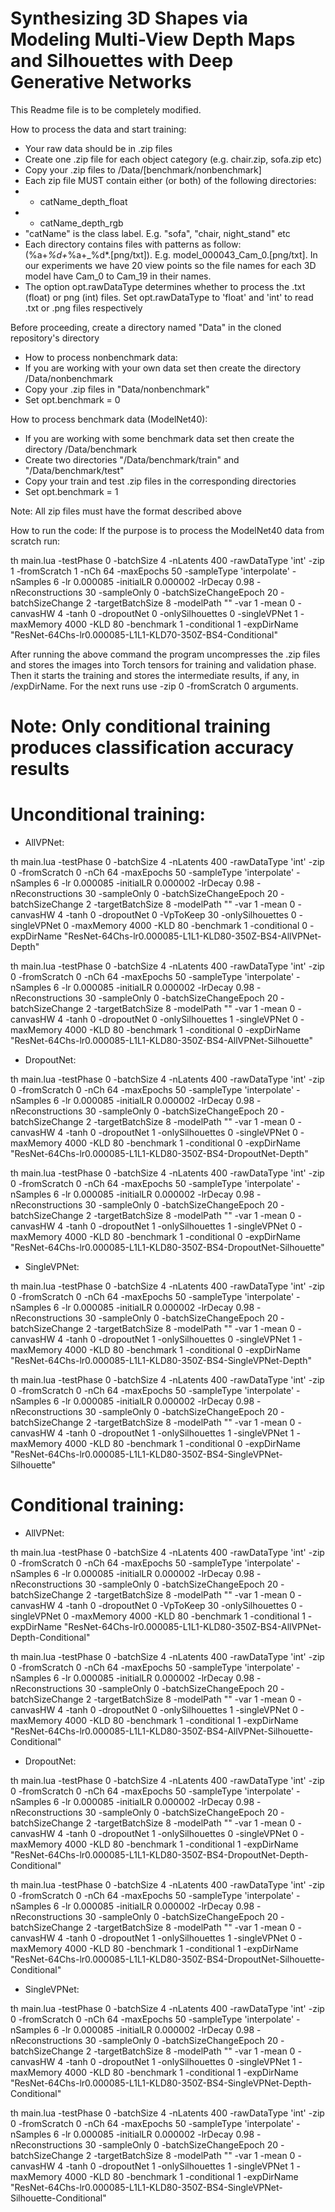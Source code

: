 # Synthesizing 3D Shapes via Modeling Multi-View Depth Maps and Silhouettes with Deep Generative Networks


This Readme file is to be completely modified.

How to process the data and start training:
* Your raw data should be in .zip files
* Create one .zip file for each object category (e.g. chair.zip, sofa.zip etc)
* Copy your .zip files to /Data/[benchmark/nonbenchmark]
* Each zip file MUST contain either (or both) of the following directories:
* 	- catName_depth_float
*	- catName_depth_rgb
* "catName" is the class label. E.g. "sofa", "chair, night_stand" etc
* Each directory contains files with patterns as follow: (%a+_%d+_%a+_%d*.[png/txt]). E.g. model_000043_Cam_0.[png/txt]. In our experiments we have 20 view points so the file names for each 3D model have Cam_0 to Cam_19 in their names.
* The option opt.rawDataType determines whether to process the .txt (float) or png (int) files. Set opt.rawDataType to 'float' and 'int' to read .txt or .png files respectively


Before proceeding, create a directory named "Data" in the cloned repository's directory
* How to process nonbenchmark data:
* If you are working with your own data set then create the directory /Data/nonbenchmark
* Copy your .zip files in "Data/nonbenchmark"
* Set opt.benchmark = 0

How to process benchmark data (ModelNet40):
* If you are working with some benchmark data set then create the directory /Data/benchmark
* Create two directories "/Data/benchmark/train" and "/Data/benchmark/test"
* Copy your train and test .zip files in the corresponding directories
* Set opt.benchmark = 1

Note: All zip files must have the format described above


How to run the code:
If the purpose is to process the ModelNet40 data from scratch run:

th main.lua -testPhase 0 -batchSize 4 -nLatents 400 -rawDataType 'int' -zip 1 -fromScratch 1 -nCh 64 -maxEpochs 50 -sampleType 'interpolate' -nSamples 6 -lr 0.000085 -initialLR 0.000002 -lrDecay 0.98 -nReconstructions 30 -sampleOnly 0 -batchSizeChangeEpoch 20 -batchSizeChange 2 -targetBatchSize 8 -modelPath "" -var 1 -mean 0 -canvasHW 4 -tanh 0 -dropoutNet 0 -onlySilhouettes 0  -singleVPNet 1 -maxMemory 4000 -KLD 80 -benchmark 1 -conditional 1 -expDirName "ResNet-64Chs-lr0.000085-L1L1-KLD70-350Z-BS4-Conditional"

After running the above command the program uncompresses the .zip files and stores the images into Torch tensors for training and validation phase. Then it starts the training and stores the intermediate results, if any, in /expDirName.
For the next runs use -zip 0 -fromScratch 0 arguments.


# Note: Only conditional training produces classification accuracy results

# Unconditional training:
- AllVPNet:

th main.lua -testPhase 0 -batchSize 4 -nLatents 400 -rawDataType 'int' -zip 0 -fromScratch 0 -nCh 64 -maxEpochs 50 -sampleType 'interpolate' -nSamples 6 -lr 0.000085 -initialLR 0.000002 -lrDecay 0.98 -nReconstructions 30 -sampleOnly 0 -batchSizeChangeEpoch 20 -batchSizeChange 2 -targetBatchSize 8 -modelPath "" -var 1 -mean 0 -canvasHW 4 -tanh 0 -dropoutNet 0 -VpToKeep 30 -onlySilhouettes 0  -singleVPNet 0 -maxMemory 4000 -KLD 80 -benchmark 1 -conditional 0 -expDirName "ResNet-64Chs-lr0.000085-L1L1-KLD80-350Z-BS4-AllVPNet-Depth"

th main.lua -testPhase 0 -batchSize 4 -nLatents 400 -rawDataType 'int' -zip 0 -fromScratch 0 -nCh 64 -maxEpochs 50 -sampleType 'interpolate' -nSamples 6 -lr 0.000085 -initialLR 0.000002 -lrDecay 0.98 -nReconstructions 30 -sampleOnly 0 -batchSizeChangeEpoch 20 -batchSizeChange 2 -targetBatchSize 8 -modelPath "" -var 1 -mean 0 -canvasHW 4 -tanh 0 -dropoutNet 0 -onlySilhouettes 1  -singleVPNet 0 -maxMemory 4000 -KLD 80 -benchmark 1 -conditional 0 -expDirName "ResNet-64Chs-lr0.000085-L1L1-KLD80-350Z-BS4-AllVPNet-Silhouette"

- DropoutNet:

th main.lua -testPhase 0 -batchSize 4 -nLatents 400 -rawDataType 'int' -zip 0 -fromScratch 0 -nCh 64 -maxEpochs 50 -sampleType 'interpolate' -nSamples 6 -lr 0.000085 -initialLR 0.000002 -lrDecay 0.98 -nReconstructions 30 -sampleOnly 0 -batchSizeChangeEpoch 20 -batchSizeChange 2 -targetBatchSize 8 -modelPath "" -var 1 -mean 0 -canvasHW 4 -tanh 0 -dropoutNet 1 -onlySilhouettes 0  -singleVPNet 0 -maxMemory 4000 -KLD 80 -benchmark 1 -conditional 0 -expDirName "ResNet-64Chs-lr0.000085-L1L1-KLD80-350Z-BS4-DropoutNet-Depth"

th main.lua -testPhase 0 -batchSize 4 -nLatents 400 -rawDataType 'int' -zip 0 -fromScratch 0 -nCh 64 -maxEpochs 50 -sampleType 'interpolate' -nSamples 6 -lr 0.000085 -initialLR 0.000002 -lrDecay 0.98 -nReconstructions 30 -sampleOnly 0 -batchSizeChangeEpoch 20 -batchSizeChange 2 -targetBatchSize 8 -modelPath "" -var 1 -mean 0 -canvasHW 4 -tanh 0 -dropoutNet 1 -onlySilhouettes 1  -singleVPNet 0 -maxMemory 4000 -KLD 80 -benchmark 1 -conditional 0 -expDirName "ResNet-64Chs-lr0.000085-L1L1-KLD80-350Z-BS4-DropoutNet-Silhouette"

- SingleVPNet:

th main.lua -testPhase 0 -batchSize 4 -nLatents 400 -rawDataType 'int' -zip 0 -fromScratch 0 -nCh 64 -maxEpochs 50 -sampleType 'interpolate' -nSamples 6 -lr 0.000085 -initialLR 0.000002 -lrDecay 0.98 -nReconstructions 30 -sampleOnly 0 -batchSizeChangeEpoch 20 -batchSizeChange 2 -targetBatchSize 8 -modelPath "" -var 1 -mean 0 -canvasHW 4 -tanh 0 -dropoutNet 1 -onlySilhouettes 0  -singleVPNet 1 -maxMemory 4000 -KLD 80 -benchmark 1 -conditional 0 -expDirName "ResNet-64Chs-lr0.000085-L1L1-KLD80-350Z-BS4-SingleVPNet-Depth"

th main.lua -testPhase 0 -batchSize 4 -nLatents 400 -rawDataType 'int' -zip 0 -fromScratch 0 -nCh 64 -maxEpochs 50 -sampleType 'interpolate' -nSamples 6 -lr 0.000085 -initialLR 0.000002 -lrDecay 0.98 -nReconstructions 30 -sampleOnly 0 -batchSizeChangeEpoch 20 -batchSizeChange 2 -targetBatchSize 8 -modelPath "" -var 1 -mean 0 -canvasHW 4 -tanh 0 -dropoutNet 1 -onlySilhouettes 1  -singleVPNet 1 -maxMemory 4000 -KLD 80 -benchmark 1 -conditional 0 -expDirName "ResNet-64Chs-lr0.000085-L1L1-KLD80-350Z-BS4-SingleVPNet-Silhouette"


# Conditional training:
- AllVPNet:

th main.lua -testPhase 0 -batchSize 4 -nLatents 400 -rawDataType 'int' -zip 0 -fromScratch 0 -nCh 64 -maxEpochs 50 -sampleType 'interpolate' -nSamples 6 -lr 0.000085 -initialLR 0.000002 -lrDecay 0.98 -nReconstructions 30 -sampleOnly 0 -batchSizeChangeEpoch 20 -batchSizeChange 2 -targetBatchSize 8 -modelPath "" -var 1 -mean 0 -canvasHW 4 -tanh 0 -dropoutNet 0 -VpToKeep 30 -onlySilhouettes 0  -singleVPNet 0 -maxMemory 4000 -KLD 80 -benchmark 1 -conditional 1 -expDirName "ResNet-64Chs-lr0.000085-L1L1-KLD80-350Z-BS4-AllVPNet-Depth-Conditional"

th main.lua -testPhase 0 -batchSize 4 -nLatents 400 -rawDataType 'int' -zip 0 -fromScratch 0 -nCh 64 -maxEpochs 50 -sampleType 'interpolate' -nSamples 6 -lr 0.000085 -initialLR 0.000002 -lrDecay 0.98 -nReconstructions 30 -sampleOnly 0 -batchSizeChangeEpoch 20 -batchSizeChange 2 -targetBatchSize 8 -modelPath "" -var 1 -mean 0 -canvasHW 4 -tanh 0 -dropoutNet 0 -onlySilhouettes 1  -singleVPNet 0 -maxMemory 4000 -KLD 80 -benchmark 1 -conditional 1 -expDirName "ResNet-64Chs-lr0.000085-L1L1-KLD80-350Z-BS4-AllVPNet-Silhouette-Conditional"

- DropoutNet:

th main.lua -testPhase 0 -batchSize 4 -nLatents 400 -rawDataType 'int' -zip 0 -fromScratch 0 -nCh 64 -maxEpochs 50 -sampleType 'interpolate' -nSamples 6 -lr 0.000085 -initialLR 0.000002 -lrDecay 0.98 -nReconstructions 30 -sampleOnly 0 -batchSizeChangeEpoch 20 -batchSizeChange 2 -targetBatchSize 8 -modelPath "" -var 1 -mean 0 -canvasHW 4 -tanh 0 -dropoutNet 1 -onlySilhouettes 0  -singleVPNet 0 -maxMemory 4000 -KLD 80 -benchmark 1 -conditional 1 -expDirName "ResNet-64Chs-lr0.000085-L1L1-KLD80-350Z-BS4-DropoutNet-Depth-Conditional"

th main.lua -testPhase 0 -batchSize 4 -nLatents 400 -rawDataType 'int' -zip 0 -fromScratch 0 -nCh 64 -maxEpochs 50 -sampleType 'interpolate' -nSamples 6 -lr 0.000085 -initialLR 0.000002 -lrDecay 0.98 -nReconstructions 30 -sampleOnly 0 -batchSizeChangeEpoch 20 -batchSizeChange 2 -targetBatchSize 8 -modelPath "" -var 1 -mean 0 -canvasHW 4 -tanh 0 -dropoutNet 1 -onlySilhouettes 1  -singleVPNet 0 -maxMemory 4000 -KLD 80 -benchmark 1 -conditional 1 -expDirName "ResNet-64Chs-lr0.000085-L1L1-KLD80-350Z-BS4-DropoutNet-Silhouette-Conditional"

- SingleVPNet:

th main.lua -testPhase 0 -batchSize 4 -nLatents 400 -rawDataType 'int' -zip 0 -fromScratch 0 -nCh 64 -maxEpochs 50 -sampleType 'interpolate' -nSamples 6 -lr 0.000085 -initialLR 0.000002 -lrDecay 0.98 -nReconstructions 30 -sampleOnly 0 -batchSizeChangeEpoch 20 -batchSizeChange 2 -targetBatchSize 8 -modelPath "" -var 1 -mean 0 -canvasHW 4 -tanh 0 -dropoutNet 1 -onlySilhouettes 0  -singleVPNet 1 -maxMemory 4000 -KLD 80 -benchmark 1 -conditional 1 -expDirName "ResNet-64Chs-lr0.000085-L1L1-KLD80-350Z-BS4-SingleVPNet-Depth-Conditional"

th main.lua -testPhase 0 -batchSize 4 -nLatents 400 -rawDataType 'int' -zip 0 -fromScratch 0 -nCh 64 -maxEpochs 50 -sampleType 'interpolate' -nSamples 6 -lr 0.000085 -initialLR 0.000002 -lrDecay 0.98 -nReconstructions 30 -sampleOnly 0 -batchSizeChangeEpoch 20 -batchSizeChange 2 -targetBatchSize 8 -modelPath "" -var 1 -mean 0 -canvasHW 4 -tanh 0 -dropoutNet 1 -onlySilhouettes 1  -singleVPNet 1 -maxMemory 4000 -KLD 80 -benchmark 1 -conditional 1 -expDirName "ResNet-64Chs-lr0.000085-L1L1-KLD80-350Z-BS4-SingleVPNet-Silhouette-Conditional"
